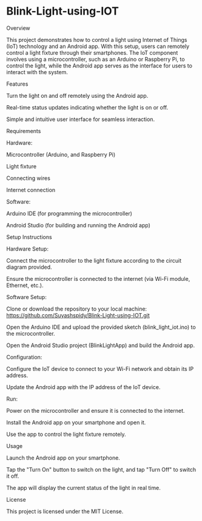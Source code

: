 # Blink-Light-using-IOT

Overview

This project demonstrates how to control a light using Internet of Things (IoT) technology and an Android app. With this setup, users can remotely control a light fixture through their smartphones. The IoT component involves using a microcontroller, such as an Arduino or Raspberry Pi, to control the light, while the Android app serves as the interface for users to interact with the system.

Features

Turn the light on and off remotely using the Android app.

Real-time status updates indicating whether the light is on or off.

Simple and intuitive user interface for seamless interaction.

Requirements

Hardware:

Microcontroller (Arduino, and Raspberry Pi)

Light fixture

Connecting wires

Internet connection

Software:

Arduino IDE (for programming the microcontroller)

Android Studio (for building and running the Android app)

Setup Instructions

Hardware Setup:

Connect the microcontroller to the light fixture according to the circuit diagram provided.

Ensure the microcontroller is connected to the internet (via Wi-Fi module, Ethernet, etc.).

Software Setup:

Clone or download the repository to your local machine: https://github.com/Suyashspidy/Blink-Light-using-IOT.git

Open the Arduino IDE and upload the provided sketch (blink_light_iot.ino) to the microcontroller.

Open the Android Studio project (BlinkLightApp) and build the Android app.

Configuration:

Configure the IoT device to connect to your Wi-Fi network and obtain its IP address.

Update the Android app with the IP address of the IoT device.

Run:

Power on the microcontroller and ensure it is connected to the internet.

Install the Android app on your smartphone and open it.

Use the app to control the light fixture remotely.

Usage

Launch the Android app on your smartphone.

Tap the "Turn On" button to switch on the light, and tap "Turn Off" to switch it off.

The app will display the current status of the light in real time.

License

This project is licensed under the MIT License.
